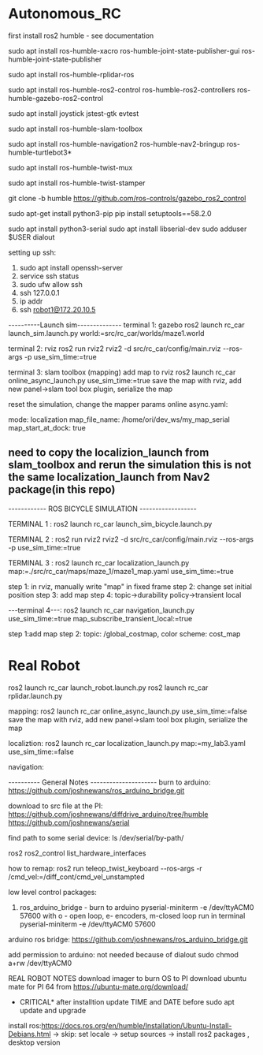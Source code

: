 # Autonomous_RC


first install ros2 humble - see documentation 

sudo apt install ros-humble-xacro ros-humble-joint-state-publisher-gui ros-humble-joint-state-publisher

sudo apt install ros-humble-rplidar-ros

sudo apt install ros-humble-ros2-control ros-humble-ros2-controllers ros-humble-gazebo-ros2-control

sudo apt install joystick jstest-gtk evtest 

sudo apt install ros-humble-slam-toolbox

sudo apt install ros-humble-navigation2 ros-humble-nav2-bringup ros-humble-turtlebot3*

sudo apt install ros-humble-twist-mux 

sudo apt install ros-humble-twist-stamper

git clone -b humble https://github.com/ros-controls/gazebo_ros2_control

sudo apt-get install python3-pip
pip install setuptools==58.2.0

sudo apt install python3-serial 
sudo apt install libserial-dev
sudo adduser $USER dialout

setting up ssh:
1. sudo apt install openssh-server
2. service ssh status
3. sudo ufw allow ssh
4. ssh 127.0.0.1
5. ip addr
6. ssh robot1@172.20.10.5




----------Launch sim--------------
terminal 1: gazebo
ros2 launch rc_car launch_sim.launch.py world:=src/rc_car/worlds/maze1.world

terminal 2: rviz
ros2 run rviz2 rviz2 -d src/rc_car/config/main.rviz --ros-args -p use_sim_time:=true


terminal 3: slam toolbox (mapping)
add map to rviz
ros2 launch rc_car online_async_launch.py use_sim_time:=true
save the map with rviz, add new panel->slam tool box plugin, serialize the map

reset the simulation, 
change the mapper params online async.yaml:

mode: localization
map_file_name: /home/ori/dev_ws/my_map_serial
map_start_at_dock: true


need to copy the localizion_launch from slam_toolbox and rerun the simulation
this is not the same localization_launch from Nav2 package(in this repo)
-----------------------------------------


------------ ROS BICYCLE SIMULATION ------------------

TERMINAL 1 :
ros2 launch rc_car launch_sim_bicycle.launch.py 

TERMINAL 2 :
ros2 run rviz2 rviz2 -d src/rc_car/config/main.rviz --ros-args -p use_sim_time:=true

TERMINAL 3 :
ros2 launch rc_car localization_launch.py map:=./src/rc_car/maps/maze_1/maze1_map.yaml use_sim_time:=true

step 1: in rviz, manually write "map" in fixed frame
step 2: change set initial position
step 3: add map
step 4: topic->durability policy->transient local

---terminal 4---:
ros2 launch rc_car navigation_launch.py use_sim_time:=true map_subscribe_transient_local:=true

step 1:add map
step 2: topic: /global_costmap, color scheme: cost_map


# Real Robot

ros2 launch rc_car launch_robot.launch.py
ros2 launch rc_car rplidar.launch.py 

mapping:
ros2 launch rc_car online_async_launch.py use_sim_time:=false
save the map with rviz, add new panel->slam tool box plugin, serialize the map

localiztion:
ros2 launch rc_car localization_launch.py map:=my_lab3.yaml use_sim_time:=false

navigation:



---------- General Notes ---------------------
burn to arduino: https://github.com/joshnewans/ros_arduino_bridge.git

download to src file at the PI:
https://github.com/joshnewans/diffdrive_arduino/tree/humble
https://github.com/joshnewans/serial


find path to some serial device:
ls /dev/serial/by-path/

ros2 ros2_control list_hardware_interfaces


how to remap:
ros2 run teleop_twist_keyboard --ros-args -r /cmd_vel:=/diff_cont/cmd_vel_unstampted


low level control packages:
1. ros_arduino_bridge - burn to arduino
pyserial-miniterm -e /dev/ttyACM0 57600
with o - open loop, e- encoders, m-closed loop
run in terminal 
pyserial-miniterm -e /dev/ttyACM0 57600


arduino ros bridge:
https://github.com/joshnewans/ros_arduino_bridge.git

add permission to arduino: not needed because of dialout
sudo chmod a+rw /dev/ttyACM0


REAL ROBOT NOTES
download imager to burn OS to PI
download ubuntu mate for PI 64 from https://ubuntu-mate.org/download/


* CRITICAL*
after installtion update TIME and DATE before sudo apt update and upgrade

install ros:https://docs.ros.org/en/humble/Installation/Ubuntu-Install-Debians.html
        -> skip: set locale
        -> setup sources
        -> install ros2 packages , desktop version
